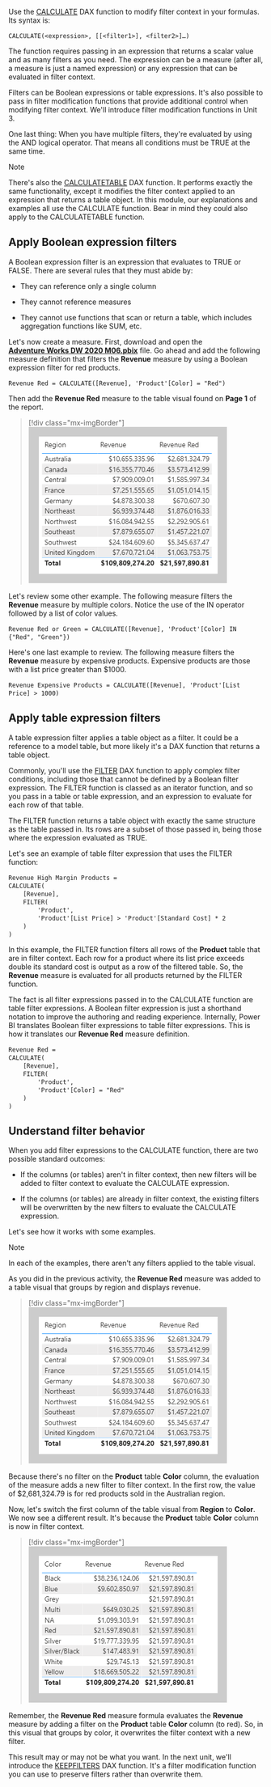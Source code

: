 Use the [CALCULATE](https://docs.microsoft.com/dax/calculate-function-dax/?azure-portal=true) DAX function to modify filter context in your formulas. Its syntax is:

```dax
CALCULATE(<expression>, [[<filter1>], <filter2>]…)
```

The function requires passing in an expression that returns a scalar value and as many filters as you need. The expression can be a measure (after all, a measure is just a named expression) or any expression that can be evaluated in filter context.

Filters can be Boolean expressions or table expressions. It's also possible to pass in filter modification functions that provide additional control when modifying filter context. We'll introduce filter modification functions in Unit 3.

One last thing: When you have multiple filters, they're evaluated by using the AND logical operator. That means all conditions must be TRUE at the same time.

> [!NOTE]
> There's also the [CALCULATETABLE](https://docs.microsoft.com/dax/calculatetable-function-dax/?azure-portal=true) DAX function. It performs exactly the same functionality, except it modifies the filter context applied to an expression that returns a table object. In this module, our explanations and examples all use the CALCULATE function. Bear in mind they could also apply to the CALCULATETABLE function.

## Apply Boolean expression filters

A Boolean expression filter is an expression that evaluates to TRUE or FALSE. There are several rules that they must abide by:

-   They can reference only a single column

-   They cannot reference measures

-   They cannot use functions that scan or return a table, which includes aggregation functions like SUM, etc.

Let's now create a measure. First, download and open the [**Adventure Works DW 2020 M06.pbix**](https://github.com/MicrosoftDocs/mslearn-dax-power-bi/raw/main/activities/Adventure%20Works%20DW%202020%20M06.pbix) file. Go ahead and add the following measure definition that filters the **Revenue** measure by using a Boolean expression filter for red products.

```dax
Revenue Red = CALCULATE([Revenue], 'Product'[Color] = "Red")
```

Then add the **Revenue Red** measure to the table visual found on **Page 1** of the report.

> [!div class="mx-imgBorder"]
> [![An image shows a table with three columns: Region, Revenue, and Revenue Red. The table displays 10 rows and a total.](../media/dax-table-region-revenue-red-ss.png)](../media/dax-table-region-revenue-red-ss.png#lightbox)

Let's review some other example. The following measure filters the **Revenue** measure by multiple colors. Notice the use of the IN operator followed by a list of color values.

```dax
Revenue Red or Green = CALCULATE([Revenue], 'Product'[Color] IN {"Red", "Green"})
```

Here's one last example to review. The following measure filters the **Revenue** measure by expensive products. Expensive products are those with a list price greater than $1000.

```dax
Revenue Expensive Products = CALCULATE([Revenue], 'Product'[List Price] > 1000)
```

## Apply table expression filters

A table expression filter applies a table object as a filter. It could be a reference to a model table, but more likely it's a DAX function that returns a table object.

Commonly, you'll use the [FILTER](https://docs.microsoft.com/dax/filter-function-dax/?azure-portal=true) DAX function to apply complex filter conditions, including those that cannot be defined by a Boolean filter expression. The FILTER function is classed as an iterator function, and so you pass in a table or table expression, and an expression to evaluate for each row of that table.

The FILTER function returns a table object with exactly the same structure as the table passed in. Its rows are a subset of those passed in, being those where the expression evaluated as TRUE.

Let's see an example of table filter expression that uses the FILTER function:

```dax
Revenue High Margin Products =
CALCULATE(
	[Revenue],
	FILTER(
		'Product',
		'Product'[List Price] > 'Product'[Standard Cost] * 2
	)
)
```

In this example, the FILTER function filters all rows of the **Product** table that are in filter context. Each row for a product where its list price exceeds double its standard cost is output as a row of the filtered table. So, the **Revenue** measure is evaluated for all products returned by the FILTER function.

The fact is all filter expressions passed in to the CALCULATE function are table filter expressions. A Boolean filter expression is just a shorthand notation to improve the authoring and reading experience. Internally, Power BI translates Boolean filter expressions to table filter expressions. This is how it translates our **Revenue Red** measure definition.

```dax
Revenue Red =
CALCULATE(
	[Revenue],
	FILTER(
		'Product',
		'Product'[Color] = "Red"
	)
)
```

## Understand filter behavior

When you add filter expressions to the CALCULATE function, there are two possible standard outcomes:

-   If the columns (or tables) aren't in filter context, then new filters will be added to filter context to evaluate the CALCULATE expression.

-   If the columns (or tables) are already in filter context, the existing filters will be overwritten by the new filters to evaluate the CALCULATE expression.

Let's see how it works with some examples.

> [!NOTE]
> In each of the examples, there aren't any filters applied to the table visual.

As you did in the previous activity, the **Revenue Red** measure was added to a table visual that groups by region and displays revenue.

> [!div class="mx-imgBorder"]
> [![An image shows a table with three columns: Region, Revenue, and Revenue Red. The table displays 10 rows and a total.](../media/dax-table-region-revenue-red-ss.png)](../media/dax-table-region-revenue-red-ss.png#lightbox)

Because there's no filter on the **Product** table **Color** column, the evaluation of the measure adds a new filter to filter context. In the first row, the value of $2,681,324.79 is for red products sold in the Australian region.

Now, let's switch the first column of the table visual from **Region** to **Color**. We now see a different result. It's because the **Product** table **Color** column is now in filter context.

> [!div class="mx-imgBorder"]
> [![An image shows a table with three columns: Color, Revenue, and Revenue Red. The table displays 10 rows and a total. The value for Revenue Red is the same for each row.](../media/dax-table-color-revenue-red-ss.png)](../media/dax-table-color-revenue-red-ss.png#lightbox)

Remember, the **Revenue Red** measure formula evaluates the **Revenue** measure by adding a filter on the **Product** table **Color** column (to red). So, in this visual that groups by color, it overwrites the filter context with a new filter.

This result may or may not be what you want. In the next unit, we'll introduce the [KEEPFILTERS](https://docs.microsoft.com/dax/keepfilters-function-dax/?azure-portal=true) DAX function. It's a filter modification function you can use to preserve filters rather than overwrite them.
